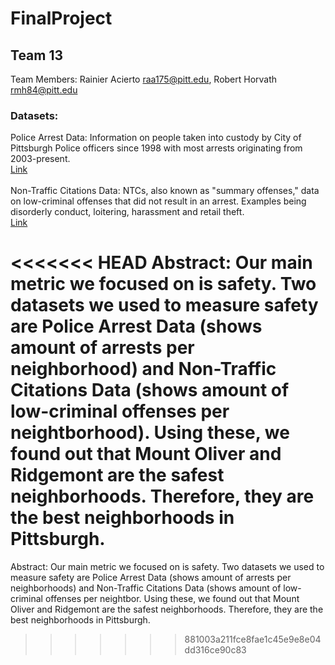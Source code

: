 # FinalProject
## Team 13

Team Members: Rainier Acierto raa175@pitt.edu, Robert Horvath rmh84@pitt.edu <br>
### Datasets: <br>

Police Arrest Data: Information on people taken into custody by City of Pittsburgh Police officers since 1998 with most arrests originating from 2003-present.
<br>[Link](https://data.wprdc.org/dataset/arrest-data)<br><br>
Non-Traffic Citations Data: NTCs, also known as "summary offenses," data on low-criminal offenses that did not result in an arrest. Examples being disorderly conduct, loitering, harassment and retail theft. 
 <br>[Link](https://data.wprdc.org/dataset/non-traffic-citations)<br>
  
<<<<<<< HEAD
Abstract: Our main metric we focused on is safety. Two datasets we used to measure safety are Police Arrest Data (shows amount of arrests per neighborhood) and Non-Traffic Citations Data (shows amount of low-criminal offenses per neightborhood). Using these, we found out that Mount Oliver and Ridgemont are the safest neighborhoods. Therefore, they are the best neighborhoods in Pittsburgh. 
=======
Abstract: Our main metric we focused on is safety. Two datasets we used to measure safety are Police Arrest Data (shows amount of arrests per neighborhoods) and Non-Traffic Citations Data (shows amount of low-criminal offenses per neightbor. Using these, we found out that Mount Oliver and Ridgemont are the safest neighborhoods. Therefore, they are the best neighborhoods in Pittsburgh. 
>>>>>>> 881003a211fce8fae1c45e9e8e04dd316ce90c83
